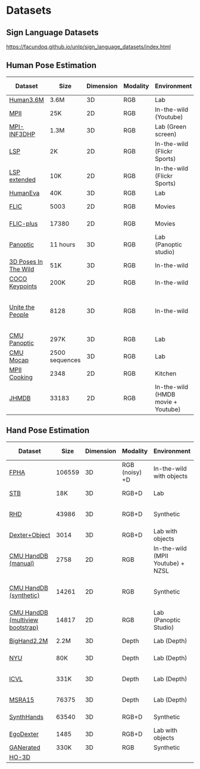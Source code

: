 # Datasets

## Sign Language Datasets

https://facundoq.github.io/unlp/sign_language_datasets/index.html

## Human Pose Estimation

| Dataset | Size | Dimension | Modality | Environment | Subjects per frame | Method |
|----------------------|----------------|-----------|----------|------------------------------------|--------------------|---------------------------------|
| [Human3.6M](http://vision.imar.ro/human3.6m/description.php) | 3.6M | 3D | RGB | Lab | Single | Mocap |
| [MPII](http://human-pose.mpi-inf.mpg.de/#overview) | 25K | 2D | RGB | In-the-wild (Youtube) | Single/Multiple | Manual (AMT) |
| [MPI-INF3DHP](http://gvv.mpi-inf.mpg.de/3dhp-dataset/) | 1.3M | 3D | RGB | Lab (Green screen) | Single | Mocap |
| [LSP](http://sam.johnson.io/research/lsp.html) | 2K | 2D | RGB | In-the-wild (Flickr Sports) | Single | Manual |
| [LSP extended](http://sam.johnson.io/research/lspet.html) | 10K | 2D | RGB | In-the-wild (Flickr Sports) | Single | Manual (AMT) |
| [HumanEva](http://humaneva.is.tue.mpg.de/) | 40K | 3D | RGB | Lab | Single | Mocap |
| [FLIC](https://bensapp.github.io/flic-dataset.html) | 5003 | 2D | RGB | Movies | Single | Manual (AMT) |
| [FLIC-plus](https://cims.nyu.edu/~tompson/flic_plus.htm) | 17380 | 2D | RGB | Movies | Single | Manual (AMT) |
| [Panoptic](https://github.com/CMU-Perceptual-Computing-Lab/panoptic-toolbox) | 11 hours | 3D | RGB | Lab (Panoptic studio) | Single/Multiple | [paper](https://arxiv.org/abs/1612.03153) |
| [3D Poses In The Wild](http://virtualhumans.mpi-inf.mpg.de/3DPW/) | 51K | 3D | RGB | In-the-wild | Single/Two | IMU |
| [COCO Keypoints](http://cocodataset.org/#keypoints-2018) | 200K | 2D | RGB | In-the-wild | Multiple | Manual (AMT) |
| [Unite the People](http://files.is.tuebingen.mpg.de/classner/up/) | 8128 | 3D | RGB | In-the-wild | Single | Fitting 2D keypoint to 3D model |
| [CMU Panoptic](http://domedb.perception.cs.cmu.edu/index.html) | 297K | 3D | RGB | Lab | Multiple | [paper](https://arxiv.org/pdf/1612.03153.pdf) |
| [CMU Mocap](http://mocap.cs.cmu.edu/) | 2500 sequences | 3D | RGB | Lab | Multiple | Mocap |
| [MPII Cooking](https://www.mpi-inf.mpg.de/departments/computer-vision-and-machine-learning/research/human-activity-recognition/mpii-cooking-activities-dataset/) | 2348 | 2D | RGB | Kitchen | Single | Manual (Advene) |
| [JHMDB](http://jhmdb.is.tue.mpg.de/) | 33183 | 2D | RGB | In-the-wild (HMDB movie + Youtube) | Single | Manual (AMT + puppet tool) |

## Hand Pose Estimation

| Dataset | Size | Dimension | Modality | Environment | Hands per frame | Viewpoint | Method |
|----------------------------------|--------|-----------|----------------|-----------------------------------|-----------------|------------|------------------------------------|
| [FPHA](https://github.com/guiggh/hand_pose_action) | 106559 | 3D | RGB (noisy) +D | In-the-wild with objects | Single | Egocentric | Magnetic sensor |
| [STB](https://arxiv.org/pdf/1610.07214.pdf) | 18K | 3D | RGB+D | Lab | Single | 3rd Person | Manual |
| [RHD](https://lmb.informatik.uni-freiburg.de/resources/datasets/RenderedHandposeDataset.en.html) | 43986 | 3D | RGB+D | Synthetic | Single/Two | 3rd Person | Rendered (Mixamo, Blender) |
| [Dexter+Object](http://handtracker.mpi-inf.mpg.de/projects/RealtimeHO/dexter+object.htm) | 3014 | 3D | RGB+D | Lab with objects | Single | 3rd Person | Manual |
| [CMU HandDB (manual)](http://domedb.perception.cs.cmu.edu/handdb.html) | 2758 | 2D | RGB | In-the-wild (MPII Youtube) + NZSL | Single | 3rd Person | Manual (fingertips) |
| [CMU HandDB (synthetic)](http://domedb.perception.cs.cmu.edu/handdb.html) | 14261 | 2D | RGB | Synthetic | Single | 3rd person | Rendered (Mixamo, Unreal Engine 4) |
| [CMU HandDB (multiview bootstrap)](http://domedb.perception.cs.cmu.edu/handdb.html) | 14817 | 2D | RGB | Lab (Panoptic Studio) | Single | 3rd person | [Multiview bootstrap](http://zpascal.net/cvpr2017/Simon_Hand_Keypoint_Detection_CVPR_2017_paper.pdf) |
| [BigHand2.2M](http://icvl.ee.ic.ac.uk/hands17/challenge/) | 2.2M | 3D | Depth | Lab (Depth) | Single | 3rd person | Magnetic sensor |
| [NYU](http://cims.nyu.edu/~tompson/NYU_Hand_Pose_Dataset.htm) | 80K | 3D | Depth | Lab (Depth) | Single | 3rd person | [paper](https://cims.nyu.edu/~tompson/others/TOG_2014_paper_PREPRINT.pdf) |
| [ICVL](https://labicvl.github.io/hand.html) | 331K | 3D | Depth | Lab (Depth) | Single | 3rd person | [Preliminary pose](https://arxiv.org/pdf/1705.07640.pdf) then refine |
| [MSRA15](https://github.com/geliuhao/CVPR2016_HandPoseEstimation/issues/4) | 76375 | 3D | Depth | Lab (Depth) | Single | 3rd person | [paper](http://www.jiansun.org/papers/CVPR14_HandTracking.pdf) |
| [SynthHands](http://handtracker.mpi-inf.mpg.de/projects/OccludedHands/SynthHands.htm) | 63540 | 3D | RGB+D | Synthetic | Single | Egocentric | Unity + LeapMotion |
| [EgoDexter](http://handtracker.mpi-inf.mpg.de/projects/OccludedHands/EgoDexter.htm) | 1485 | 3D | RGB+D | Lab with objects | Single | Egocentric | Manual (fingertips) |
| [GANerated](https://handtracker.mpi-inf.mpg.de/projects/GANeratedHands/GANeratedDataset.htm) | 330K | 3D | RGB | Synthetic | Single | Egocentric | [paper](https://handtracker.mpi-inf.mpg.de/projects/GANeratedHands/index.htm) |
| [HO-3D](https://arxiv.org/pdf/1907.01481.pdf) | 